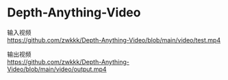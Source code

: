 # Depth-Anything-Video

输入视频  
https://github.com/zwkkk/Depth-Anything-Video/blob/main/video/test.mp4  

输出视频  
https://github.com/zwkkk/Depth-Anything-Video/blob/main/video/output.mp4  

